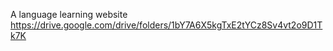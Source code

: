 A language learning website
https://drive.google.com/drive/folders/1bY7A6X5kgTxE2tYCz8Sv4vt2o9D1Tk7K
